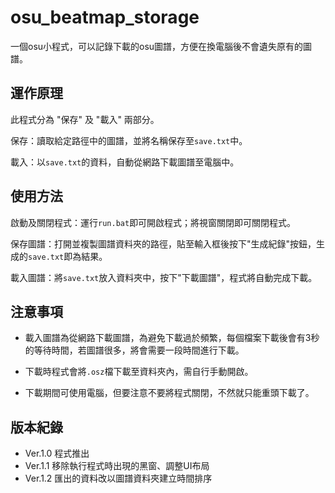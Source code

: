 # osu_beatmap_storage
一個osu小程式，可以記錄下載的osu圖譜，方便在換電腦後不會遺失原有的圖譜。

## 運作原理
此程式分為 "保存" 及 "載入" 兩部分。

保存：讀取給定路徑中的圖譜，並將名稱保存至`save.txt`中。

載入：以`save.txt`的資料，自動從網路下載圖譜至電腦中。

## 使用方法
啟動及關閉程式：運行`run.bat`即可開啟程式；將視窗關閉即可關閉程式。

保存圖譜：打開並複製圖譜資料夾的路徑，貼至輸入框後按下"生成紀錄"按鈕，生成的`save.txt`即為結果。

載入圖譜：將`save.txt`放入資料夾中，按下"下載圖譜"，程式將自動完成下載。

## 注意事項
* 載入圖譜為從網路下載圖譜，為避免下載過於頻繁，每個檔案下載後會有3秒的等待時間，若圖譜很多，將會需要一段時間進行下載。

* 下載時程式會將`.osz`檔下載至資料夾內，需自行手動開啟。

* 下載期間可使用電腦，但要注意不要將程式關閉，不然就只能重頭下載了。

## 版本紀錄
* Ver.1.0 程式推出
* Ver.1.1 移除執行程式時出現的黑窗、調整UI布局
* Ver.1.2 匯出的資料改以圖譜資料夾建立時間排序
